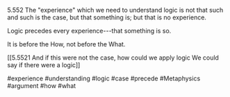 5.552 The "experience" which we need to understand logic is not that such and such is the case, but that something is; but that is no experience.

Logic precedes every experience---that something is so.

It is before the How, not before the What.

[[5.5521 And if this were not the case, how could we apply logic We could say if there were a logic]]

#experience #understanding #logic #case #precede #Metaphysics #argument #how #what 